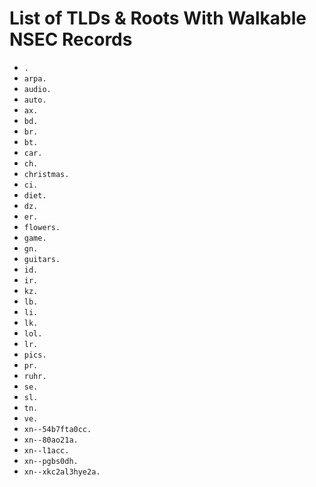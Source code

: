 # List of TLDs & Roots With Walkable NSEC Records

* `.`
* `arpa.`
* `audio.`
* `auto.`
* `ax.`
* `bd.`
* `br.`
* `bt.`
* `car.`
* `ch.`
* `christmas.`
* `ci.`
* `diet.`
* `dz.`
* `er.`
* `flowers.`
* `game.`
* `gn.`
* `guitars.`
* `id.`
* `ir.`
* `kz.`
* `lb.`
* `li.`
* `lk.`
* `lol.`
* `lr.`
* `pics.`
* `pr.`
* `ruhr.`
* `se.`
* `sl.`
* `tn.`
* `ve.`
* `xn--54b7fta0cc.`
* `xn--80ao21a.`
* `xn--l1acc.`
* `xn--pgbs0dh.`
* `xn--xkc2al3hye2a.`
